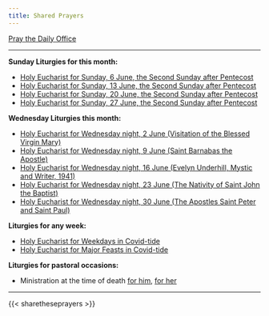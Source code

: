 ```yaml
---
title: Shared Prayers
---
```


[Pray the Daily Office](daily/)

-------------

**Sunday Liturgies for this month:**
- [Holy Eucharist for Sunday, 6 June, the Second Sunday after Pentecost](archive/2021/auto/proper5)
- [Holy Eucharist for Sunday, 13 June, the Second Sunday after Pentecost](archive/2021/auto/proper6)
- [Holy Eucharist for Sunday, 20 June, the Second Sunday after Pentecost](archive/2021/auto/proper7)
- [Holy Eucharist for Sunday, 27 June, the Second Sunday after Pentecost](archive/2021/auto/proper8)

**Wednesday Liturgies this month:**
- [Holy Eucharist for Wednesday night, 2 June (Visitation of the Blessed Virgin Mary)](archive/2021/auto/visitation)
- [Holy Eucharist for Wednesday night, 9 June (Saint Barnabas the Apostle)](archive/2021/auto/stbarnabas)
- [Holy Eucharist for Wednesday night, 16 June (Evelyn Underhill, Mystic and Writer, 1941)](archive/2021/he-covid-underhill)
- [Holy Eucharist for Wednesday night, 23 June (The Nativity of Saint John the Baptist)](archive/2021/auto/nativitystjohnbaptist)
- [Holy Eucharist for Wednesday night, 30 June (The Apostles Saint Peter and Saint Paul)](archive/2021/auto/stspeterpaul)

**Liturgies for any week:**
- [Holy Eucharist for Weekdays in Covid-tide](archive/he-covid-weekday)
- [Holy Eucharist for Major Feasts in Covid-tide](archive/he-covid-feasts)

**Liturgies for pastoral occasions:**
- Ministration at the time of death [for him](archive/occasions/atdeath-m), [for her](archive/occasions/atdeath-f)
------------

{{< sharetheseprayers >}}
